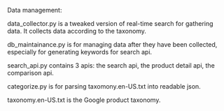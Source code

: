 Data management:

data_collector.py   is a tweaked version of real-time search for gathering data. It collects data according to the taxonomy.

db_maintainance.py   is for managing data after they have been collected, especially for generating keywords for search api.

search_api.py   contains 3 apis: the search api, the product detail api, the comparison api.

categorize.py   is for parsing taxomony.en-US.txt into readable json.

taxonomy.en-US.txt   is the Google product taxonomy.
